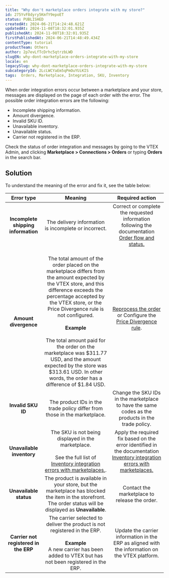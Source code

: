 ```yaml
---
title: "Why don't marketplace orders integrate with my store?"
id: 275YvF8dyry5KmfY9epoET
status: PUBLISHED
createdAt: 2024-06-21T14:24:48.621Z
updatedAt: 2024-11-08T18:32:01.935Z
publishedAt: 2024-11-08T18:32:01.935Z
firstPublishedAt: 2024-06-21T14:48:49.434Z
contentType: tutorial
productTeam: Others
author: 2p7evLfTcDrhc5qtrzbLWD
slugEN: why-dont-marketplace-orders-integrate-with-my-store
locale: en
legacySlug: why-dont-marketplace-orders-integrate-with-my-store
subcategoryId: 2LcLWCYaEm5qPmOuYUiKIS
tags:  Orders, Marketplace, Integration, SKU, Inventory  
---
```


When order integration errors occur between a marketplace and your store, messages are displayed on the page of each order with the error. The possible order integration errors are the following:  

- Incomplete shipping information.  
- Amount divergence.  
- Invalid SKU ID.  
- Unavailable inventory.  
- Unavailable status.  
- Carrier not registered in the ERP.  

Check the status of order integration and messages by going to the VTEX Admin, and clicking **Marketplace > Connections > Orders** or typing **Orders** in the search bar.  

## Solution

To understand the meaning of the error and fix it, see the table below:  

| **Error type** | **Meaning** | **Required action** |
|:---:|:---:|:---:|
| **Incomplete shipping information** | The delivery information is incomplete or incorrect. | Correct or complete the requested information following the documentation [Order flow and status.](https://help.vtex.com/pt/tutorial/fluxo-e-status-de-pedidos--tutorials_196) |
|  <br>**Amount divergence** |  <br>The total amount of the order placed on the marketplace differs from the amount expected by the VTEX store, and this difference exceeds the percentage accepted by the VTEX store, or the Price Divergence rule is not configured.<br> <br>**Example**<br> <br>The total amount paid for the order on the marketplace was $311.77 USD, and the amount expected by the store was $313.61 USD. In other words, the order has a difference of $1.84 USD. | [Reprocess the order](https://help.vtex.com/en/tutorial/verificando-integracao-no-bridge#pedidos) or Configure the [Price Divergence rule](https://help.vtex.com/en/tutorial/regra-de-divergencia-de-valores--6RlFLhD1rIRRshl83KnCjW). |
| **Invalid SKU ID** | The product IDs in the trade policy differ from those in the marketplace. | Change the SKU IDs in the marketplace to have the same codes as the products in the trade policy. |
| **Unavailable inventory** | The SKU is not being displayed in the marketplace.<br> <br>See the full list of [Inventory integration errors with marketplaces.](https://help.vtex.com/en/tutorial/erros-de-integracao-de-estoque-com-marketplaces--32bcsv9Dx1Dtl0YQOwWDpc).<br>  | Apply the required fix based on the error identified in the documentation [Inventory integration errors with marketplaces.](https://help.vtex.com/en/tutorial/erros-de-integracao-de-estoque-com-marketplaces--32bcsv9Dx1Dtl0YQOwWDpc)<br>  |
| **Unavailable status** | The product is available in your store, but the marketplace has blocked the item in the storefront. The order status will be displayed as **Unavailable**. | Contact the marketplace to release the order. |
| **Carrier not registered in the ERP** | The carrier selected to deliver the product is not registered in the ERP.<br> <br>**Example**<br>A new carrier has been added to VTEX but has not been registered in the ERP. | Update the carrier information in the ERP as aligned with the information on the VTEX platform. |
